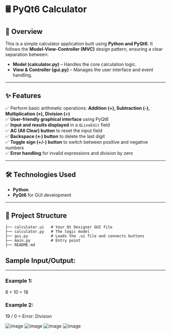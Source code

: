# 🖩 PyQt6 Calculator 

## 📜 Overview
This is a simple calculator application built using **Python and PyQt6**. It follows the **Model-View-Controller (MVC)** design pattern, ensuring a clear separation between:
- **Model (calculator.py)** – Handles the core calculation logic.
- **View & Controller (gui.py)** – Manages the user interface and event handling.

---

## ✨ Features
✅ Perform basic arithmetic operations: **Addition (+), Subtraction (-), Multiplication (×), Division (÷)**  
✅ **User-friendly graphical interface** using PyQt6  
✅ **Input and results displayed** in a `QLineEdit` field  
✅ **AC (All Clear) button** to reset the input field  
✅ **Backspace (←) button** to delete the last digit  
✅ **Toggle sign (+/-) button** to switch between positive and negative numbers  
✅ **Error handling** for invalid expressions and division by zero  

---

## 🛠️ Technologies Used

- **Python**
- **PyQt6** for GUI development

---

## 📂 Project Structure
```
├── calculator.ui   # Your Qt Designer GUI file
├── calculator.py   # The logic model
├── gui.py          # Loads the .ui file and connects buttons
├── main.py         # Entry point 
├── README.md
```

## Sample Input/Output:

---

### Example 1:
8 + 10 = 18

### Example 2:
19 / 0 = Error: Division

![image](https://github.com/user-attachments/assets/8fcfe75d-b0c1-4714-b669-8495cc13d2aa)
![image](https://github.com/user-attachments/assets/a68e040e-fc18-40c8-b82b-faae67c12c29)
![image](https://github.com/user-attachments/assets/63aeef23-8898-4d6f-85bb-7929ea3ab342)
![image](https://github.com/user-attachments/assets/c0ec5193-6a94-4270-948d-ad0dc1c8e0e0)
